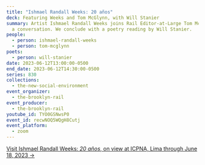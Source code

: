 ```yaml
---
title: "Ishmael Randall Weeks: 20 años"
deck: Featuring Weeks and Tom McGlynn, with Will Stanier
summary: Artist Ishmael Randall Weeks joins Rail Editor-at-Large Tom McGlynn for
  a conversation. We conclude with a poetry reading by Will Stanier.
people:
  - person: ishmael-randall-weeks
  - person: tom-mcglynn
poets:
  - person: will-stanier
date: 2023-06-12T13:00:00-0500
end_date: 2023-06-12T14:30:00-0500
series: 830
collections:
  - the-new-social-environment
event_organizer:
  - the-brooklyn-rail
event_producer:
  - the-brooklyn-rail
youtube_id: TYO0GSNwsP0
event_id: recwNOQ5WQgH8Cutj
event_platform:
  - zoom
---
```

[V﻿isit Ishmael Randall Weeks: *20 años*, on view at ICPNA, Lima through June 18, 2023 →](https://cultural.icpna.edu.pe/portfolio_page/ishmael-randall-weeks-20-aos/)